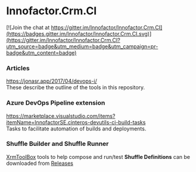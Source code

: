 # Innofactor.Crm.CI

[![Join the chat at https://gitter.im/Innofactor/Innofactor.Crm.CI](https://badges.gitter.im/Innofactor/Innofactor.Crm.CI.svg)](https://gitter.im/Innofactor/Innofactor.Crm.CI?utm_source=badge&utm_medium=badge&utm_campaign=pr-badge&utm_content=badge)

### Articles
https://jonasr.app/2017/04/devops-i/ <br/>
These describe the outline of the tools in this repository.

### Azure DevOps Pipeline extension
https://marketplace.visualstudio.com/items?itemName=InnofactorSE.cinteros-devutils-ci-build-tasks <br/>
Tasks to facilitate automation of builds and deployments.

### Shuffle Builder and Shuffle Runner
[XrmToolBox](http://www.xrmtoolbox.com) tools to help compose and run/test **Shuffle Definitions** can be downloaded from [Releases](https://github.com/Innofactor/Innofactor.Crm.CI/releases)
